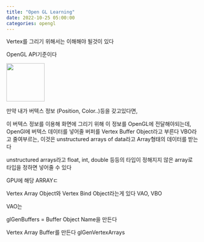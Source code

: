 ```yaml
---
title: "Open GL Learning"
date: 2022-10-25 05:00:00
categories: opengl
---
```


Vertex를 그리기 위해서는 이해해야 될것이 있다

OpenGL API기준이다

<img src="https://user-images.githubusercontent.com/45751396/197693190-c6a997f0-7e0b-46b4-b190-83b605868b9c.png" width=100>

만약 내가 버텍스 정보 (Position, Color..)등을 갖고있다면,

이 버텍스 정보를 이용해 화면에 그리기 위해 이 정보를 OpenGL에 전달해야되는데, 
OpenGl에 버텍스 데이터를 넣어줄 버퍼를 Vertex Buffer Object라고 부른다
VBO라고 줄여부르는, 이것은 unstructured arrays of data라고 Array형태의 데이터를 받는다

unstructured arrays라고 float, int, double 등등의 타입이 정해지지 않은 array로 타입을 정하면 넣어줄 수 있다

GPU에 해당 ARRAYㄷ


Vertex Array Object와 Vertex Bind Object라는게 있다
VAO, VBO

VAO는 

glGenBuffers = Buffer Object Name을 만든다

Vertex Array Buffer를 만든다
glGenVertexArrays
